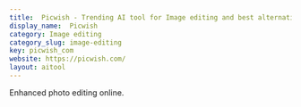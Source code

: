 ```yaml
---
title:  Picwish - Trending AI tool for Image editing and best alternatives
display_name:  Picwish
category: Image editing
category_slug: image-editing
key: picwish_com
website: https://picwish.com/
layout: aitool
---
```


Enhanced photo editing online.
